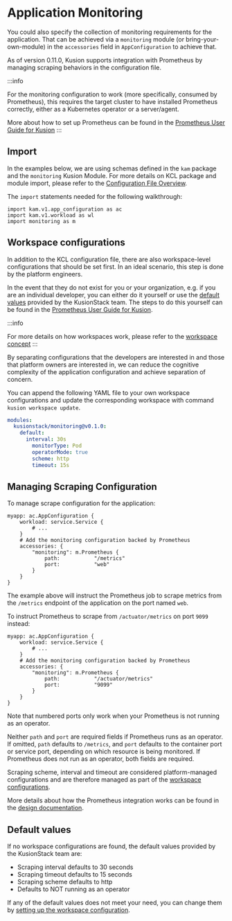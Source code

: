 # Application Monitoring

You could also specify the collection of monitoring requirements for the application. That can be achieved via a `monitoring` module (or bring-your-own-module) in the `accessories` field in `AppConfiguration` to achieve that.

As of version 0.11.0, Kusion supports integration with Prometheus by managing scraping behaviors in the configuration file.

:::info

For the monitoring configuration to work (more specifically, consumed by Prometheus), this requires the target cluster to have installed Prometheus correctly, either as a Kubernetes operator or a server/agent.

More about how to set up Prometheus can be found in the [Prometheus User Guide for Kusion](../5-user-guides/1-using-kusion-cli/3-observability/1-prometheus.md)
:::

## Import

In the examples below, we are using schemas defined in the `kam` package and the `monitoring` Kusion Module. For more details on KCL package and module import, please refer to the [Configuration File Overview](overview).

The `import` statements needed for the following walkthrough:
```
import kam.v1.app_configuration as ac
import kam.v1.workload as wl
import monitoring as m
```

## Workspace configurations

In addition to the KCL configuration file, there are also workspace-level configurations that should be set first. In an ideal scenario, this step is done by the platform engineers. 

In the event that they do not exist for you or your organization, e.g. if you are an individual developer, you can either do it yourself or use the [default values](#default-values) provided by the KusionStack team. The steps to do this yourself can be found in the [Prometheus User Guide for Kusion](../5-user-guides/1-using-kusion-cli/3-observability/1-prometheus.md#setting-up-workspace-configs).

:::info

For more details on how workspaces work, please refer to the [workspace concept](../3-concepts/4-workspace/1-overview.md)
:::

By separating configurations that the developers are interested in and those that platform owners are interested in, we can reduce the cognitive complexity of the application configuration and achieve separation of concern.

You can append the following YAML file to your own workspace configurations and update the corresponding workspace with command `kusion workspace update`. 

```yaml
modules:
  kusionstack/monitoring@v0.1.0:
    default:
      interval: 30s
        monitorType: Pod
        operatorMode: true
        scheme: http
        timeout: 15s
```

## Managing Scraping Configuration
To manage scrape configuration for the application:
```
myapp: ac.AppConfiguration {
    workload: service.Service {
        # ...
    }
    # Add the monitoring configuration backed by Prometheus
    accessories: {
        "monitoring": m.Prometheus {
            path:           "/metrics"
            port:           "web"
        }
    }
}
```

The example above will instruct the Prometheus job to scrape metrics from the `/metrics` endpoint of the application on the port named `web`.

To instruct Prometheus to scrape from `/actuator/metrics` on port `9099` instead:
```
myapp: ac.AppConfiguration {
    workload: service.Service {
        # ...
    }
    # Add the monitoring configuration backed by Prometheus
    accessories: {
        "monitoring": m.Prometheus {
            path:           "/actuator/metrics"
            port:           "9099"
        }
    }
}
```

Note that numbered ports only work when your Prometheus is not running as an operator. 

Neither `path` and `port` are required fields if Prometheus runs as an operator. If omitted, `path` defaults to `/metrics`, and `port` defaults to the container port or service port, depending on which resource is being monitored. If Prometheus does not run as an operator, both fields are required.

Scraping scheme, interval and timeout are considered platform-managed configurations and are therefore managed as part of the [workspace configurations](../5-user-guides/1-using-kusion-cli/3-observability/1-prometheus.md#setting-up-workspace-configs).

More details about how the Prometheus integration works can be found in the [design documentation](https://github.com/KusionStack/kusion/blob/main/docs/prometheus.md).

## Default values

If no workspace configurations are found, the default values provided by the KusionStack team are:
- Scraping interval defaults to 30 seconds
- Scraping timeout defaults to 15 seconds
- Scraping scheme defaults to http
- Defaults to NOT running as an operator

If any of the default values does not meet your need, you can change them by [setting up the workspace configuration](../5-user-guides/1-using-kusion-cli/3-observability/1-prometheus.md#setting-up-workspace-configs).